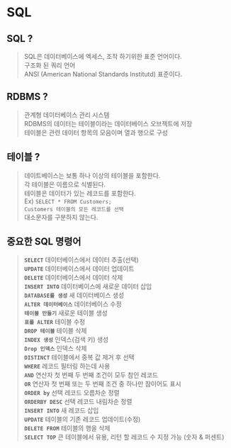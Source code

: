 # SQL

## SQL ?
> SQL은 데이터베이스에 엑세스, 조작 하기위한 표준 언어이다.  
> 구조화 된 쿼리 언어  
> ANSI (American National Standards Institutd) 표준이다.  

## RDBMS ?
> 관계형 데이터베이스 관리 시스템  
> RDBMS의 데이터는 테이블이라는 데이터베이스 오브젝트에 저장   
> 테이블은 관련 데이터 항목의 모음이며 열과 행으로 구성  

## 테이블 ?
> 데이트베이스는 보통 하나 이상의 테이블을 포함한다.  
> 각 테이블은 이름으로 식별된다.  
> 테이블은 데이터가 있는 레코드를 포함한다.  
> Ex) `SELECT * FROM Customers;`  
> `Customers 테이블의 모든 레코드를 선택`  
> 대소문자를 구분하지 않는다. 
> <br>   

## 중요한 SQL 명령어
> **`SELECT`** 데이터베이스에서 데이터 추출(선택)   
> **`UPDATE`** 데이터베이스에서 데이터 업데이트  
> **`DELETE`** 데이터베이스에서 데이터 삭제   
> **`INSERT INTO`** 데이터베이스에 새로운 데이터 삽입  
> **`DATABASE를 생성`** 새 데이터베이스 생성  
> **`ALTER 데이터베이스`** 데이터베이스 수정  
> **`테이블 만들기`** 새로운 테이블 생성  
> **`표를 ALTER`** 테이블 수정  
> **`DROP 테이블`** 테이블 삭제  
> **`INDEX 생성`** 인덱스(검색 키) 생성  
> **`Drop 인덱스`** 인덱스 삭제   
> **`DISTINCT`** 테이블에서 중복 값 제거 후 선택  
> **`WHERE`** 레코드 필터링 하는데 사용  
> **`AND`** 연산자 첫 번째 두 번째 조건이 모두 참인 레코드  
> **`OR`** 연산자 첫 번째 또는 두 번째 조건 중 하나만 참이어도 표시   
> **`ORDER by`** 선택 레코드 오름차순 정렬   
> **`ORDERBY DESC`** 선택 레코드 내림차순 정렬  
> **`INSERT INTO`** 새 레코드 삽입    
> **`UPDATE`** 테이블의 기존 레코드 업데이트(수정)  
> **`DELETE FROM`** 테이블의 행을 삭제  
> **`SELECT TOP`** 큰 테이블에서 유용, 리턴 할 레코드 수 지정 가능 (숫자 & 퍼센트)  
> 



